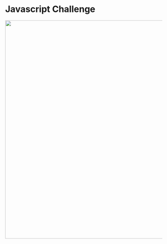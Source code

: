 # Javascript Challenge

<img src = "https://cdn.mos.cms.futurecdn.net/LeBCZwWxJL9HcpTAu8pQVJ-320-80.jpg" width = 1000 height = 700> 






